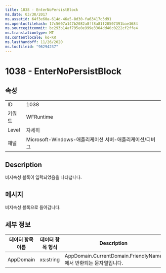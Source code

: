 ```yaml
---
title: 1038 - EnterNoPersistBlock
ms.date: 03/30/2017
ms.assetid: 64f3e60a-614d-46a5-8d30-fa63417c3d91
ms.openlocfilehash: 17c5607a147b2082a8ff8a81f20507391bae3684
ms.sourcegitcommit: bc293b14af795e0e999e3304dd40c0222cf2ffe4
ms.translationtype: MT
ms.contentlocale: ko-KR
ms.lasthandoff: 11/26/2020
ms.locfileid: "96294237"
---
```

# <a name="1038---enternopersistblock"></a>1038 - EnterNoPersistBlock

## <a name="properties"></a>속성  
  
|||  
|-|-|  
|ID|1038|  
|키워드|WFRuntime|  
|Level|자세히|  
|채널|Microsoft-Windows-애플리케이션 서버-애플리케이션/디버그|  
  
## <a name="description"></a>Description  

 비지속성 블록이 입력되었음을 나타냅니다.  
  
## <a name="message"></a>메시지  

 비지속성 블록으로 들어갑니다.  
  
## <a name="details"></a>세부 정보  
  
|데이터 항목 이름|데이터 항목 형식|Description|  
|--------------------|--------------------|-----------------|  
|AppDomain|xs:string|AppDomain.CurrentDomain.FriendlyName에서 반환되는 문자열입니다.|

